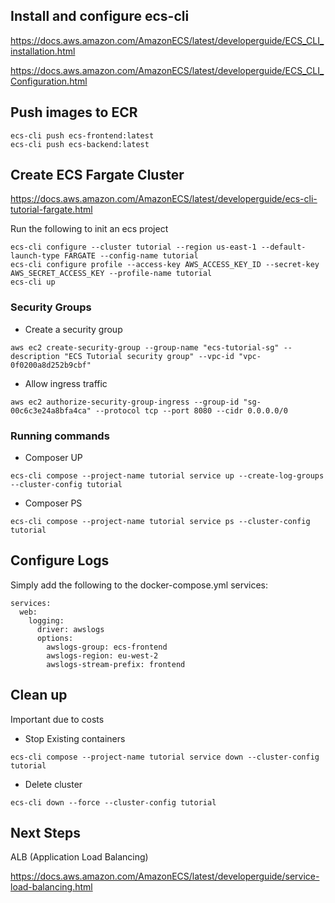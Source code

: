 ## Install and configure ecs-cli

https://docs.aws.amazon.com/AmazonECS/latest/developerguide/ECS_CLI_installation.html

https://docs.aws.amazon.com/AmazonECS/latest/developerguide/ECS_CLI_Configuration.html

## Push images to ECR

```
ecs-cli push ecs-frontend:latest
ecs-cli push ecs-backend:latest
```


## Create ECS Fargate Cluster

https://docs.aws.amazon.com/AmazonECS/latest/developerguide/ecs-cli-tutorial-fargate.html

Run the following to init an ecs project


```
ecs-cli configure --cluster tutorial --region us-east-1 --default-launch-type FARGATE --config-name tutorial
ecs-cli configure profile --access-key AWS_ACCESS_KEY_ID --secret-key AWS_SECRET_ACCESS_KEY --profile-name tutorial
ecs-cli up
```


### Security Groups

 - Create a security group

```
aws ec2 create-security-group --group-name "ecs-tutorial-sg" --description "ECS Tutorial security group" --vpc-id "vpc-0f0200a8d252b9cbf"
```

 - Allow ingress traffic
 
```
aws ec2 authorize-security-group-ingress --group-id "sg-00c6c3e24a8bfa4ca" --protocol tcp --port 8080 --cidr 0.0.0.0/0
```

### Running commands

 - Composer UP

```
ecs-cli compose --project-name tutorial service up --create-log-groups --cluster-config tutorial
```

 - Composer PS
 
```
ecs-cli compose --project-name tutorial service ps --cluster-config tutorial
```

## Configure Logs

Simply add the following to the docker-compose.yml services:

```
services:
  web:
    logging:
      driver: awslogs
      options:
        awslogs-group: ecs-frontend
        awslogs-region: eu-west-2
        awslogs-stream-prefix: frontend
```

## Clean up

Important due to costs

 - Stop Existing containers

```
ecs-cli compose --project-name tutorial service down --cluster-config tutorial
```

 - Delete cluster

```
ecs-cli down --force --cluster-config tutorial
```

## Next Steps
   
   ALB (Application Load Balancing)
   
   https://docs.aws.amazon.com/AmazonECS/latest/developerguide/service-load-balancing.html
